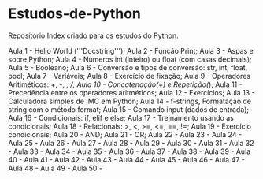 # Estudos-de-Python
Repositório Index criado para os estudos do Python.

Aula 1 - Hello World ('''Docstring''');
Aula 2 - Função Print;
Aula 3 - Aspas e sobre Python;
Aula 4 - Números int (inteiro) ou float (com casas decimais);
Aula 5 - Booleano;
Aula 6 - Conversão e tipos de conversão:  str, int, float, bool;
Aula 7 - Variáveis;
Aula 8 - Exercício de fixação;
Aula 9 - Operadores Aritiméticos: +, -, *, /;
Aula 10 - Concatenação(+) e Repetição(*);
Aula 11 - Precedência entre os operadores aritméticos;
Aula 12 - Exercícios;
Aula 13 - Calculadora simples de IMC em Python;
Aula 14 - f-strings, Formatação de string com o método format;
Aula 15 - Comando input (dados de entrada);
Aula 16 - Condicionais: if, elif e else;
Aula 17 - Treinamento usando as condicionais;
Aula 18 - Relacionais: >, <, >=, <=, ==, !=;
Aula 19 - Exercício condicionais;
Aula 20 - AND;
Aula 21 - OR;
Aula 22 -
Aula 23 -
Aula 24 - 
Aula 25 -
Aula 26 -
Aula 27 -
Aula 28 -
Aula 29 -
Aula 30 -
Aula 31 - 
Aula 32 -
Aula 33 -
Aula 34 - 
Aula 35 - 
Aula 36 - 
Aula 37 - 
Aula 38 - 
Aula 39 - 
Aula 40 - 
Aula 41 - 
Aula 42 - 
Aula 43 - 
Aula 44 - 
Aula 45 - 
Aula 46 - 
Aula 47 - 
Aula 48 -
Aula 49 - 
Aula 50 -

